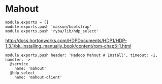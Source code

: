 
# Mahout

    module.exports = []
    module.exports.push 'masson/bootstrap'
    module.exports.push 'ryba/lib/hdp_select'

http://docs.hortonworks.com/HDPDocuments/HDP1/HDP-1.3.1/bk_installing_manually_book/content/rpm-chap5-1.html

    module.exports.push header: 'Hadoop Mahout # Install', timeout: -1, handler: ->
      @service
        name: 'mahout'
      @hdp_select
        name: 'mahout-client'
